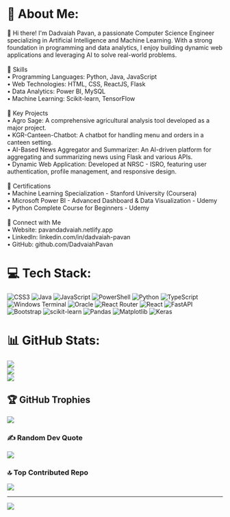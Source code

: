 # 💫 About Me:
👋 Hi there! I'm Dadvaiah Pavan, a passionate Computer Science Engineer specializing in Artificial Intelligence and Machine Learning. With a strong foundation in programming and data analytics, I enjoy building dynamic web applications and leveraging AI to solve real-world problems.<br><br>🔧 Skills<br>• Programming Languages: Python, Java, JavaScript<br>• Web Technologies: HTML, CSS, ReactJS, Flask<br>• Data Analytics: Power BI, MySQL<br>• Machine Learning: Scikit-learn, TensorFlow<br><br>🌟 Key Projects<br>• Agro Sage: A comprehensive agricultural analysis tool developed as a major project. <br>• KGR-Canteen-Chatbot: A chatbot for handling menu and orders in a canteen setting.<br>• AI-Based News Aggregator and Summarizer: An AI-driven platform for aggregating and summarizing news using Flask and various APIs.<br>• Dynamic Web Application: Developed at NRSC - ISRO, featuring user authentication, profile management, and responsive design.<br><br>📜 Certifications<br>• Machine Learning Specialization - Stanford University (Coursera)<br>• Microsoft Power BI - Advanced Dashboard & Data Visualization - Udemy<br>• Python Complete Course for Beginners - Udemy<br><br>🔗 Connect with Me<br>• Website: pavandadvaiah.netlify.app<br>• LinkedIn: linkedin.com/in/dadvaiah-pavan<br>• GitHub: github.com/DadvaiahPavan


# 💻 Tech Stack:
![CSS3](https://img.shields.io/badge/css3-%231572B6.svg?style=for-the-badge&logo=css3&logoColor=white) ![Java](https://img.shields.io/badge/java-%23ED8B00.svg?style=for-the-badge&logo=openjdk&logoColor=white) ![JavaScript](https://img.shields.io/badge/javascript-%23323330.svg?style=for-the-badge&logo=javascript&logoColor=%23F7DF1E) ![PowerShell](https://img.shields.io/badge/PowerShell-%235391FE.svg?style=for-the-badge&logo=powershell&logoColor=white) ![Python](https://img.shields.io/badge/python-3670A0?style=for-the-badge&logo=python&logoColor=ffdd54) ![TypeScript](https://img.shields.io/badge/typescript-%23007ACC.svg?style=for-the-badge&logo=typescript&logoColor=white) ![Windows Terminal](https://img.shields.io/badge/Windows%20Terminal-%234D4D4D.svg?style=for-the-badge&logo=windows-terminal&logoColor=white) ![Oracle](https://img.shields.io/badge/Oracle-F80000?style=for-the-badge&logo=oracle&logoColor=white) ![React Router](https://img.shields.io/badge/React_Router-CA4245?style=for-the-badge&logo=react-router&logoColor=white) ![React](https://img.shields.io/badge/react-%2320232a.svg?style=for-the-badge&logo=react&logoColor=%2361DAFB) ![FastAPI](https://img.shields.io/badge/FastAPI-005571?style=for-the-badge&logo=fastapi) ![Bootstrap](https://img.shields.io/badge/bootstrap-%238511FA.svg?style=for-the-badge&logo=bootstrap&logoColor=white) ![scikit-learn](https://img.shields.io/badge/scikit--learn-%23F7931E.svg?style=for-the-badge&logo=scikit-learn&logoColor=white) ![Pandas](https://img.shields.io/badge/pandas-%23150458.svg?style=for-the-badge&logo=pandas&logoColor=white) ![Matplotlib](https://img.shields.io/badge/Matplotlib-%23ffffff.svg?style=for-the-badge&logo=Matplotlib&logoColor=black) ![Keras](https://img.shields.io/badge/Keras-%23D00000.svg?style=for-the-badge&logo=Keras&logoColor=white)
# 📊 GitHub Stats:
![](https://github-readme-stats.vercel.app/api?username=DadvaiahPavan&theme=dark&hide_border=false&include_all_commits=true&count_private=true)<br/>
![](https://github-readme-streak-stats.herokuapp.com/?user=DadvaiahPavan&theme=dark&hide_border=false)<br/>
![](https://github-readme-stats.vercel.app/api/top-langs/?username=DadvaiahPavan&theme=dark&hide_border=false&include_all_commits=true&count_private=true&layout=compact)

## 🏆 GitHub Trophies
![](https://github-profile-trophy.vercel.app/?username=DadvaiahPavan&theme=radical&no-frame=false&no-bg=true&margin-w=4)

### ✍️ Random Dev Quote
![](https://quotes-github-readme.vercel.app/api?type=horizontal&theme=radical)

### 🔝 Top Contributed Repo
![](https://github-contributor-stats.vercel.app/api?username=DadvaiahPavan&limit=5&theme=dark&combine_all_yearly_contributions=true)

---
[![](https://visitcount.itsvg.in/api?id=DadvaiahPavan&icon=0&color=0)](https://visitcount.itsvg.in)

<!-- Proudly created with GPRM ( https://gprm.itsvg.in ) -->
